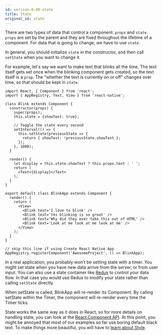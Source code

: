 ```yaml
---
id: version-0.48-state
title: State
original_id: state
---
```


There are two types of data that control a component: `props` and `state`. `props` are set by the parent and they are fixed throughout the lifetime of a component. For data that is going to change, we have to use `state`.

In general, you should initialize `state` in the constructor, and then call `setState` when you want to change it.

For example, let's say we want to make text that blinks all the time. The text itself gets set once when the blinking component gets created, so the text itself is a `prop`. The "whether the text is currently on or off" changes over time, so that should be kept in `state`.

```ReactNativeWebPlayer
import React, { Component } from 'react';
import { AppRegistry, Text, View } from 'react-native';

class Blink extends Component {
  constructor(props) {
    super(props);
    this.state = {showText: true};

    // Toggle the state every second
    setInterval(() => {
      this.setState(previousState => {
        return { showText: !previousState.showText };
      });
    }, 1000);
  }

  render() {
    let display = this.state.showText ? this.props.text : ' ';
    return (
      <Text>{display}</Text>
    );
  }
}

export default class BlinkApp extends Component {
  render() {
    return (
      <View>
        <Blink text='I love to blink' />
        <Blink text='Yes blinking is so great' />
        <Blink text='Why did they ever take this out of HTML' />
        <Blink text='Look at me look at me look at me' />
      </View>
    );
  }
}

// skip this line if using Create React Native App
AppRegistry.registerComponent('AwesomeProject', () => BlinkApp);
```

In a real application, you probably won't be setting state with a timer. You might set state when you have new data arrive from the server, or from user input. You can also use a state container like [Redux](http://redux.js.org/index.html) to control your data flow. In that case you would use Redux to modify your state rather than calling `setState` directly.

When setState is called, BlinkApp will re-render its Component. By calling setState within the Timer, the component will re-render every time the Timer ticks.

State works the same way as it does in React, so for more details on handling state, you can look at the [React.Component API](https://facebook.github.io/react/docs/component-api.html).
At this point, you might be annoyed that most of our examples so far use boring default black text. To make things more beautiful, you will have to [learn about Style](docs/style.html).
